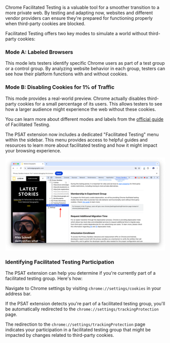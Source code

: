 Chrome Facilitated Testing is a valuable tool for a smoother transition to a more private web. By testing and adapting now, websites and different vendor providers can ensure they're prepared for functioning properly when third-party cookies are blocked.

Facilitated Testing offers two key modes to simulate a world without third-party cookies:

### Mode A: Labeled Browsers

This mode lets testers identify specific Chrome users as part of a test group or a control group. By analyzing website behavior in each group, testers can see how their platform functions with and without cookies.

### Mode B: Disabling Cookies for 1% of Traffic

This mode provides a real-world preview. Chrome actually disables third-party cookies for a small percentage of its users. This allows testers to see how a larger audience might experience the web without these cookies.

You can learn more about different modes and labels from the [official guide](https://developers.google.com/privacy-sandbox/relevance/setup/web/chrome-facilitated-testing) of Facilitated Testing.

The PSAT extension now includes a dedicated "Facilitated Testing" menu within the sidebar. This menu provides access to helpful guides and resources to learn more about facilitated testing and how it might impact your browsing experience.

<img src="images/features/facilitated-testing/psat_v0.7.0_facilitated_testing_2024_03_29.png" alt="Facilitated Testing">

### Identifying Facilitated Testing Participation

The PSAT extension can help you determine if you're currently part of a facilitated testing group. Here's how:

Navigate to Chrome settings by visiting `chrome://settings/cookies` in your address bar.

If the PSAT extension detects you're part of a facilitated testing group, you'll be automatically redirected to the `chrome://settings/trackingProtection` page.

The redirection to the `chrome://settings/trackingProtection` page indicates your participation in a facilitated testing group that might be impacted by changes related to third-party cookies.
